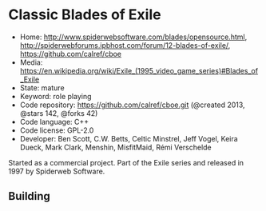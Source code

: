 # Classic Blades of Exile

- Home: http://www.spiderwebsoftware.com/blades/opensource.html, http://spiderwebforums.ipbhost.com/forum/12-blades-of-exile/, https://github.com/calref/cboe
- Media: https://en.wikipedia.org/wiki/Exile_(1995_video_game_series)#Blades_of_Exile
- State: mature
- Keyword: role playing
- Code repository: https://github.com/calref/cboe.git (@created 2013, @stars 142, @forks 42)
- Code language: C++
- Code license: GPL-2.0
- Developer: Ben Scott, C.W. Betts, Celtic Minstrel, Jeff Vogel, Keira Dueck, Mark Clark, Menshin, MisfitMaid, Rémi Verschelde

Started as a commercial project. Part of the Exile series and released in 1997 by Spiderweb Software.

## Building
